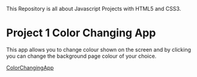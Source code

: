 This Repository is all about Javascript Projects with HTML5 and CSS3.

# Project 1 Color Changing App
This app allows you to change colour shown on the screen and by clicking you can change the background page colour of your choice. 


[ColorChangingApp](https://67a8db450e3cc3e805d2c1fd--itikakhandelwal.netlify.app/)
